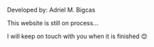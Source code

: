 Developed by: Adriel M. Bigcas 

This website is still on process...

I will keep on touch with you when it is finished 😊